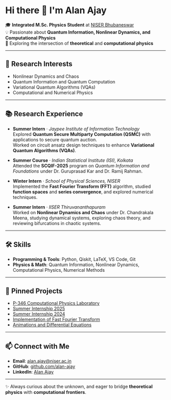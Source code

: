 # Hi there 👋 I'm Alan Ajay  

🎓 **Integrated M.Sc. Physics Student** at [NISER Bhubaneswar](https://www.niser.ac.in/)  
💡 Passionate about **Quantum Information, Nonlinear Dynamics, and Computational Physics**  
🔬 Exploring the intersection of **theoretical** and **computational physics**  

---

## 🔭 Research Interests
- Nonlinear Dynamics and Chaos  
- Quantum Information and Quantum Computation  
- Variational Quantum Algorithms (VQAs)  
- Computational and Numerical Physics  

---

## 📚 Research Experience
- **Summer Intern** · *Jaypee Institute of Information Technology*  
  Explored **Quantum Secure Multiparty Computation (QSMC)** with applications to secure quantum auction.  
  Worked on circuit ansatz design techniques to enhance **Variational Quantum Algorithms (VQAs)**.  

- **Summer Course** · *Indian Statistical Institute (ISI), Kolkata*  
  Attended the **SCQIF-2025** program on *Quantum Information and Foundations* under Dr. Guruprasad Kar and Dr. Ramij Rahman.  

- **Winter Intern** · *School of Physical Sciences, NISER*  
  Implemented the **Fast Fourier Transform (FFT)** algorithm, studied **function spaces** and **series convergence**, and explored numerical techniques.  

- **Summer Intern** · *IISER Thiruvananthapuram*  
  Worked on **Nonlinear Dynamics and Chaos** under Dr. Chandrakala Meena, studying dynamical systems, exploring chaos theory, and reviewing bifurcations in chaotic systems.  

---

## 🛠️ Skills
- **Programming & Tools**: Python, Qiskit, LaTeX, VS Code, Git  
- **Physics & Math**: Quantum Information, Nonlinear Dynamics, Computational Physics, Numerical Methods  

---

## 📌 Pinned Projects
- [P-346 Computational Physics Laboratory](https://github.com/alan-ajay/P-346-Computational-Physics-Laboratory)  
- [Summer Internship 2025](https://github.com/alan-ajay/Summer-internship-2025)  
- [Summer Internship 2024](https://github.com/alan-ajay/Summer-internship-2024)  
- [Implementation of Fast Fourier Transform](https://github.com/alan-ajay/Implementation-of-Fast-Fourier-Transform)  
- [Animations and Differential Equations](https://github.com/alan-ajay/Animations-and-differential-equations)  

---

## 📫 Connect with Me
- **Email**: [alan.ajay@niser.ac.in](mailto:alan.ajay@niser.ac.in)  
- **GitHub**: [github.com/alan-ajay](https://github.com/alan-ajay)  
- **LinkedIn**: [Alan Ajay](https://www.linkedin.com/in/alan-ajay/)  

---
✨ Always curious about the unknown, and eager to bridge **theoretical physics** with **computational frontiers**.
